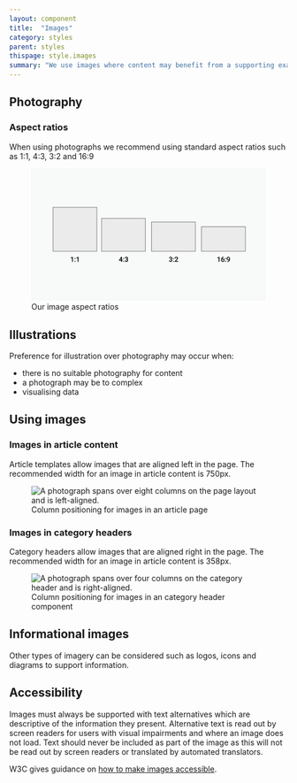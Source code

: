 ```yaml
---
layout: component
title:  "Images"
category: styles
parent: styles
thispage: style.images
summary: "We use images where content may benefit from a supporting example to clarify information"
---
```


## Photography

### Aspect ratios

When using photographs we recommend using standard aspect ratios such as 1:1, 4:3, 3:2 and 16:9

<figure class="example__content">
<img alt="Box shapes representing the four recommended image aspect ratios" src="/assets/images/ratios-image.png">
<figcaption>Our image aspect ratios</figcaption>
</figure>

## Illustrations

Preference for illustration over photography may occur when:

* there is no suitable photography for content
* a photograph may be to complex
* visualising data

## Using images

### Images in article content

Article templates allow images that are aligned left in the page. The recommended width for an image in article content is 750px.

<figure class="example__content">
<img alt="A photograph spans over eight columns on the page layout and is left-aligned." src="/assets/images/article-image.png">
<figcaption>Column positioning for images in an article page</figcaption>
</figure>

### Images in category headers

Category headers allow images that are aligned right in the page. The recommended width for an image in article content is 358px.

<figure class="example__content">
<img alt="A photograph spans over four columns on the category header and is right-aligned." src="/assets/images/category-image.png">
<figcaption>Column positioning for images in an category header component</figcaption>
</figure>

## Informational images

Other types of imagery can be considered such as logos, icons and diagrams to support information.

## Accessibility

Images must always be supported with text alternatives which are descriptive of the information they present. Alternative text is read out by screen readers for users with visual impairments and where an image does not load. Text should never be included as part of the image as this will not be read out by screen readers or translated by automated translators.

W3C gives guidance on [how to make images accessible](#).
